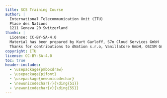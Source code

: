 ```yaml
---
title: SCS Training Course
author: |
  International Telecommunication Unit (ITU)  
  Place des Nations  
  1211 Geneva 20 Switzerland
thanks: |
  License: CC-BY-SA-4.0  
  Material has been prepared by Kurt Garloff, S7n Cloud Services GmbH  
  Thanks for contributions to dNation s.r.o, VanillaCore GmbH, OSISM GmbH
copyright: ITU
license: CC-BY-SA-4.0
toc: true
header-includes:
  - \usepackage{pmboxdraw}
  - \usepackage{pifont}
  - \usepackage{newunicodechar}
  - \newunicodechar{✓}{\ding{51}}
  - \newunicodechar{✗}{\ding{55}}
---
```


